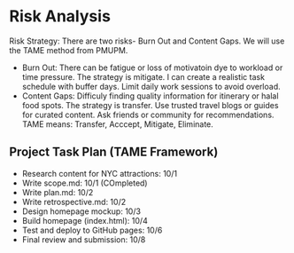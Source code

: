 # Risk Analysis

Risk Strategy:
There are two risks- Burn Out and Content Gaps. We will use the TAME method from PMUPM.
- Burn Out: There can be fatigue or loss of motivatoin dye to workload or time pressure. The strategy is mitigate. I can create a realistic task schedule with buffer days. Limit daily work sessions to avoid overload.
- Content Gaps: Difficuly finding quality information for itinerary or halal food spots. The strategy is transfer. Use trusted travel blogs or guides for curated content. Ask friends or community for recommendations.
TAME means: Transfer, Acccept, Mitigate, Eliminate.

## Project Task Plan (TAME Framework)

- Research content for NYC attractions: 10/1
- Write scope.md: 10/1 (COmpleted)
- Write plan.md: 10/2
-  Write retrospective.md: 10/2
- Design homepage mockup: 10/3
- Build homepage (index.html): 10/4
- Test and deploy to GitHub pages: 10/6
- Final review and submission: 10/8